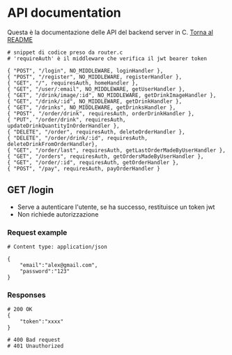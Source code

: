 # API documentation
Questa è la documentazione delle API del backend server in C. [Torna al README](../README.md)
 ```
# snippet di codice preso da router.c
# 'requireAuth' è il middleware che verifica il jwt bearer token

{ "POST", "/login", NO_MIDDLEWARE, loginHandler },
{ "POST", "/register", NO_MIDDLEWARE, registerHandler },
{ "GET", "/", requiresAuth, homeHandler },
{ "GET", "/user/:email", NO_MIDDLEWARE, getUserHandler }, 
{ "GET", "/drink/image/:id", NO_MIDDLEWARE, getDrinkImageHandler },
{ "GET", "/drink/:id", NO_MIDDLEWARE, getDrinkHandler },
{ "GET", "/drinks", NO_MIDDLEWARE, getDrinksHandler },
{ "POST", "/order/drink", requiresAuth, orderDrinkHandler },
{ "PUT", "/order/drink", requiresAuth, updateDrinkQuantityInOrderHandler },
{ "DELETE", "/order", requiresAuth, deleteOrderHandler },
{ "DELETE", "/order/drink/:id", requiresAuth, deleteDrinkFromOrderHandler},
{ "GET", "/order/last", requiresAuth, getLastOrderMadeByUserHandler },
{ "GET", "/orders", requiresAuth, getOrdersMadeByUserHandler },
{ "GET", "/order/:id", requiresAuth, getOrderHandler },
{ "POST", "/pay", requiresAuth, payOrderHandler }
 ```
## GET /login
- Serve a autenticare l'utente, se ha successo, restituisce un token jwt
- Non richiede autorizzazione
### Request example
```
# Content type: application/json

{
    "email":"alex@gmail.com",
    "password":"123"
}
```
### Responses
```
# 200 OK
{
    "token":"xxxx"
}

# 400 Bad request
# 401 Unauthorized
```
